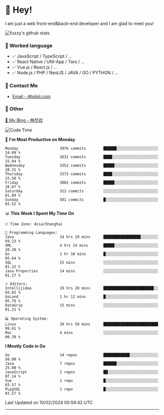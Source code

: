 # 👋 Hey!

I am just a web front-end&back-end developer and I am glad to meet you!

![fuzzy's github stats](https://github-readme-stats.vercel.app/api?username=JaydenForYou&&show_icons=true&&title_color=1abc9c&&icon_color=1abc9c)


### 📝 Worked language

- ✅ JavaScript / TypeScript / ...
- ✅ React Native / UNI-App / Taro / ...
- ✅ Vue.js / React.js / ...
- ✅ Node.js / PHP / NestJS / JAVA / GO / PYTHON / ...

### 📮 Contact Me

- [Email - i#iobiji.com](mailto:i@iobiji.com)


### 🤪 Other

[📌 My Blog - 林尽欢](https://iobiji.com)

<!--START_SECTION:waka-->
![Code Time](http://img.shields.io/badge/Code%20Time-177%20hrs%205%20mins-blue)

📅 **I'm Most Productive on Monday** 

```text
Monday                   3976 commits        ██████░░░░░░░░░░░░░░░░░░░   24.09 % 
Tuesday                  2631 commits        ████░░░░░░░░░░░░░░░░░░░░░   15.94 % 
Wednesday                3352 commits        █████░░░░░░░░░░░░░░░░░░░░   20.31 % 
Thursday                 2572 commits        ████░░░░░░░░░░░░░░░░░░░░░   15.58 % 
Friday                   3082 commits        █████░░░░░░░░░░░░░░░░░░░░   18.67 % 
Saturday                 312 commits         ░░░░░░░░░░░░░░░░░░░░░░░░░   01.89 % 
Sunday                   581 commits         █░░░░░░░░░░░░░░░░░░░░░░░░   03.52 % 
```


📊 **This Week I Spent My Time On** 

```text
🕑︎ Time Zone: Asia/Shanghai

💬 Programming Languages: 
Java                     14 hrs 29 mins      █████████████████░░░░░░░░   69.23 % 
XML                      4 hrs 14 mins       █████░░░░░░░░░░░░░░░░░░░░   20.28 % 
Go                       1 hr 10 mins        █░░░░░░░░░░░░░░░░░░░░░░░░   05.64 % 
SQL                      15 mins             ░░░░░░░░░░░░░░░░░░░░░░░░░   01.22 % 
Java Properties          14 mins             ░░░░░░░░░░░░░░░░░░░░░░░░░   01.17 % 

🔥 Editors: 
Intellijidea             19 hrs 28 mins      ███████████████████████░░   93.03 % 
GoLand                   1 hr 12 mins        █░░░░░░░░░░░░░░░░░░░░░░░░   05.76 % 
DataGrip                 15 mins             ░░░░░░░░░░░░░░░░░░░░░░░░░   01.21 % 

💻 Operating System: 
Linux                    20 hrs 50 mins      █████████████████████████   99.61 % 
Mac                      4 mins              ░░░░░░░░░░░░░░░░░░░░░░░░░   00.39 % 
```

**I Mostly Code in Go** 

```text
Go                       14 repos            ████████████░░░░░░░░░░░░░   50.00 % 
Java                     7 repos             ██████░░░░░░░░░░░░░░░░░░░   25.00 % 
JavaScript               2 repos             ██░░░░░░░░░░░░░░░░░░░░░░░   07.14 % 
Vue                      1 repo              █░░░░░░░░░░░░░░░░░░░░░░░░   03.57 % 
PLpgSQL                  1 repo              █░░░░░░░░░░░░░░░░░░░░░░░░   03.57 % 
```




 Last Updated on 10/02/2024 00:59:42 UTC
<!--END_SECTION:waka-->
---
